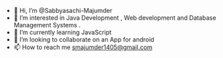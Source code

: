 - 👋 Hi, I’m @Sabbyasachi-Majumder
- 👀 I’m interested in Java Development , Web development and Database Management Systems . 
- 🌱 I’m currently learning JavaScript
- 💞️ I’m looking to collaborate on an App for android
- 📫 How to reach me smajumder1405@gmail.com

<!---
Sabbyasachi-Majumder/Sabbyasachi-Majumder is a ✨ special ✨ repository because its `README.md` (this file) appears on your GitHub profile.
You can click the Preview link to take a look at your changes.
--->
